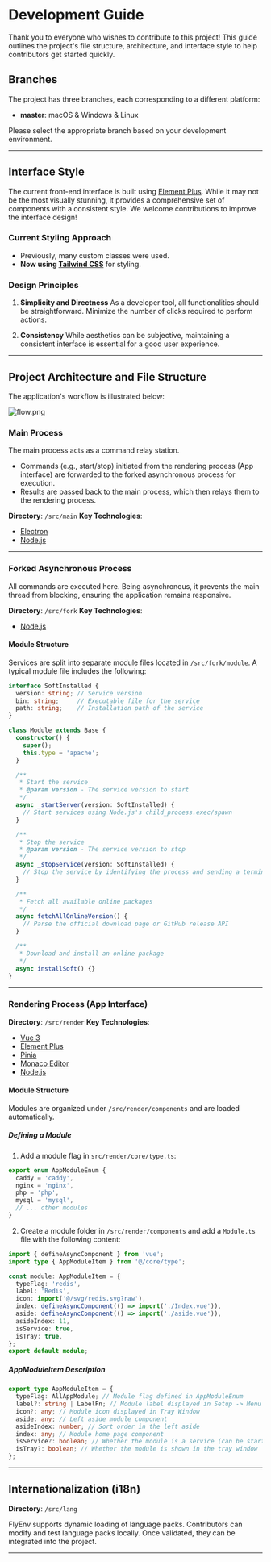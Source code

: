 # Development Guide

Thank you to everyone who wishes to contribute to this project!
This guide outlines the project's file structure, architecture, and interface style to help contributors get started quickly.

## Branches
The project has three branches, each corresponding to a different platform:
- **master**: macOS & Windows & Linux

Please select the appropriate branch based on your development environment.

---

## Interface Style

The current front-end interface is built using [Element Plus](https://element-plus.org/). While it may not be the most visually stunning, it provides a comprehensive set of components with a consistent style.
We welcome contributions to improve the interface design!

### Current Styling Approach
- Previously, many custom classes were used.
- **Now using [Tailwind CSS](https://tailwindcss.com/)** for styling.

### Design Principles
1. **Simplicity and Directness**
   As a developer tool, all functionalities should be straightforward. Minimize the number of clicks required to perform actions.

2. **Consistency**
   While aesthetics can be subjective, maintaining a consistent interface is essential for a good user experience.

---

## Project Architecture and File Structure

The application's workflow is illustrated below:

![flow.png](./flow.png)

### Main Process
The main process acts as a command relay station.
- Commands (e.g., start/stop) initiated from the rendering process (App interface) are forwarded to the forked asynchronous process for execution.
- Results are passed back to the main process, which then relays them to the rendering process.

**Directory**: `/src/main`
**Key Technologies**:
- [Electron](https://electronjs.org/)
- [Node.js](https://nodejs.org/)

---

### Forked Asynchronous Process
All commands are executed here. Being asynchronous, it prevents the main thread from blocking, ensuring the application remains responsive.

**Directory**: `/src/fork`
**Key Technologies**:
- [Node.js](https://nodejs.org/)

#### Module Structure
Services are split into separate module files located in `/src/fork/module`.
A typical module file includes the following:

```typescript
interface SoftInstalled {
  version: string; // Service version
  bin: string;     // Executable file for the service
  path: string;    // Installation path of the service
}

class Module extends Base {
  constructor() {
    super();
    this.type = 'apache';
  }

  /**
   * Start the service
   * @param version - The service version to start
   */
  async _startServer(version: SoftInstalled) {
    // Start services using Node.js's child_process.exec/spawn
  }

  /**
   * Stop the service
   * @param version - The service version to stop
   */
  async _stopService(version: SoftInstalled) {
    // Stop the service by identifying the process and sending a termination signal
  }

  /**
   * Fetch all available online packages
   */
  async fetchAllOnlineVersion() {
    // Parse the official download page or GitHub release API
  }

  /**
   * Download and install an online package
   */
  async installSoft() {}
}
```

---

### Rendering Process (App Interface)
**Directory**: `/src/render`
**Key Technologies**:
- [Vue 3](https://vuejs.org/)
- [Element Plus](https://element-plus.org/)
- [Pinia](https://pinia.vuejs.org/)
- [Monaco Editor](https://github.com/microsoft/monaco-editor)
- [Node.js](https://nodejs.org/)

#### Module Structure
Modules are organized under `/src/render/components` and are loaded automatically.

##### Defining a Module
1. Add a module flag in `src/render/core/type.ts`:

```typescript
export enum AppModuleEnum {
  caddy = 'caddy',
  nginx = 'nginx',
  php = 'php',
  mysql = 'mysql',
  // ... other modules
}
```

2. Create a module folder in `/src/render/components` and add a `Module.ts` file with the following content:

```typescript
import { defineAsyncComponent } from 'vue';
import type { AppModuleItem } from '@/core/type';

const module: AppModuleItem = {
  typeFlag: 'redis',
  label: 'Redis',
  icon: import('@/svg/redis.svg?raw'),
  index: defineAsyncComponent(() => import('./Index.vue')),
  aside: defineAsyncComponent(() => import('./aside.vue')),
  asideIndex: 11,
  isService: true,
  isTray: true,
};
export default module;
```

##### AppModuleItem Description
```typescript
export type AppModuleItem = {
  typeFlag: AllAppModule; // Module flag defined in AppModuleEnum
  label?: string | LabelFn; // Module label displayed in Setup -> Menu Show/Hide & Tray Window
  icon?: any; // Module icon displayed in Tray Window
  aside: any; // Left aside module component
  asideIndex: number; // Sort order in the left aside
  index: any; // Module home page component
  isService?: boolean; // Whether the module is a service (can be started/stopped)
  isTray?: boolean; // Whether the module is shown in the tray window
};
```

---

## Internationalization (i18n)
**Directory**: `/src/lang`

FlyEnv supports dynamic loading of language packs.
Contributors can modify and test language packs locally. Once validated, they can be integrated into the project.

---
